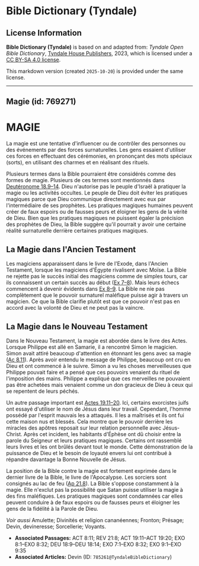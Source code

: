 # Bible Dictionary (Tyndale)

## License Information

**Bible Dictionary (Tyndale)** is based on and adapted from: _Tyndale Open Bible Dictionary_, [Tyndale House Publishers](https://tyndaleopenresources.com/), 2023, which is licensed under a [CC BY-SA 4.0 license](https://creativecommons.org/licenses/by-sa/4.0/legalcode.en).

This markdown version (created `2025-10-20`) is provided under the same license.



--------------------------------

## Magie (id: 769271)

MAGIE
=====

La magie est une tentative d'influencer ou de contrôler des personnes ou des événements par des forces surnaturelles. Les gens essaient d'utiliser ces forces en effectuant des cérémonies, en prononçant des mots spéciaux (sorts), en utilisant des charmes et en réalisant des rituels.

Plusieurs termes dans la Bible pourraient être considérés comme des formes de magie. Plusieurs de ces termes sont mentionnés dans [Deutéronome 18\.9–14](https://ref.ly/Deut18:9-Deut18:14). Dieu n'autorise pas le peuple d'Israël à pratiquer la magie ou les activités occultes. Le peuple de Dieu doit éviter les pratiques magiques parce que Dieu communique directement avec eux par l'intermédiaire de ses prophètes. Les pratiques magiques humaines peuvent créer de faux espoirs ou de fausses peurs et éloigner les gens de la vérité de Dieu. Bien que les pratiques magiques ne puissent égaler la précision des prophètes de Dieu, la Bible suggère qu'il pourrait y avoir une certaine réalité surnaturelle derrière certaines pratiques magiques.

La Magie dans l'Ancien Testament
--------------------------------

Les magiciens apparaissent dans le livre de l'Exode, dans l'Ancien Testament, lorsque les magiciens d'Égypte rivalisent avec Moïse. La Bible ne rejette pas le succès initial des magiciens comme de simples tours, car ils connaissent un certain succès au début ([Ex 7–8](https://ref.ly/Exod7:1-Exod8:32)). Mais leurs échecs commencent à devenir évidents dans [Ex 8–](https://ref.ly/Exod8:1-Exod8:32)[9](https://ref.ly/Exod9:1-Exod9:35). La Bible ne nie pas complètement que le pouvoir surnaturel maléfique puisse agir à travers un magicien. Ce que la Bible clarifie plutôt est que ce pouvoir n'est pas en accord avec la volonté de Dieu et ne peut pas la vaincre.

La Magie dans le Nouveau Testament
----------------------------------

Dans le Nouveau Testament, la magie est abordée dans le livre des Actes. Lorsque Philippe est allé en Samarie, il a rencontré Simon le magicien. Simon avait attiré beaucoup d'attention en étonnant les gens avec sa magie ([Ac 8\.11](https://ref.ly/Acts8:11)). Après avoir entendu le message de Philippe, beaucoup ont cru en Dieu et ont commencé à le suivre. Simon a vu les choses merveilleuses que Philippe pouvait faire et a pensé que ces pouvoirs venaient du rituel de l'imposition des mains. Philippe a expliqué que ces merveilles ne pouvaient pas être achetées mais venaient comme un don gracieux de Dieu à ceux qui se repentent de leurs péchés.

Un autre passage important est [Actes 19\.11–20](https://ref.ly/Acts19:11-Acts19:20). Ici, certains exorcistes juifs ont essayé d'utiliser le nom de Jésus dans leur travail. Cependant, l'homme possédé par l'esprit mauvais les a attaqués. Il les a maîtrisés et ils ont fui cette maison nus et blessés. Cela montre que le pouvoir derrière les miracles des apôtres reposait sur leur relation personnelle avec Jésus\-Christ. Après cet incident, les habitants d'Éphèse ont dû choisir entre la parole du Seigneur et leurs pratiques magiques. Certains ont rassemblé leurs livres et les ont brûlés devant tout le monde. Cette démonstration de la puissance de Dieu et le besoin de loyauté envers lui ont contribué à répandre davantage la Bonne Nouvelle de Jésus.

La position de la Bible contre la magie est fortement exprimée dans le dernier livre de la Bible, le livre de l'Apocalypse. Les sorciers sont consignés au lac de feu ([Ap 21\.8](https://ref.ly/Rev21:8)). La Bible s'oppose constamment à la magie. Elle n'exclut pas la possibilité que Satan puisse utiliser la magie à des fins maléfiques. Les pratiques magiques sont condamnées car elles peuvent conduire à de faux espoirs ou de fausses peurs et éloigner les gens de la fidélité à la Parole de Dieu.

*Voir aussi* Amulette; Divinités et religion cananéennes; Fronton; Présage; Devin, devineresse; Sorcellerie; Voyants.

* **Associated Passages:** ACT 8:11; REV 21:8; ACT 19:11–ACT 19:20; EXO 8:1–EXO 8:32; DEU 18:9–DEU 18:14; EXO 7:1–EXO 8:32; EXO 9:1–EXO 9:35
* **Associated Articles:** Devin (ID: `785261@TyndaleBibleDictionary`)

